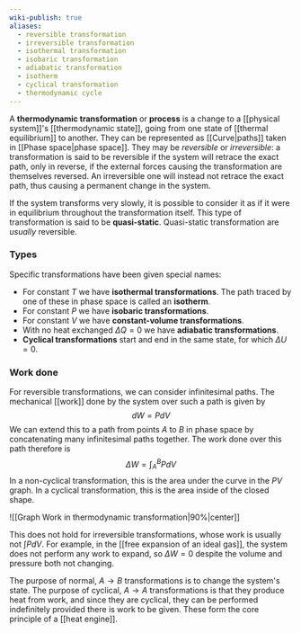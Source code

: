 ```yaml
---
wiki-publish: true
aliases:
  - reversible transformation
  - irreversible transformation
  - isothermal transformation
  - isobaric transformation
  - adiabatic transformation
  - isotherm
  - cyclical transformation
  - thermodynamic cycle
---
```

A **thermodynamic transformation** or **process** is a change to a [[physical system]]'s [[thermodynamic state]], going from one state of [[thermal equilibrium]] to another. They can be represented as [[Curve|paths]] taken in [[Phase space|phase space]]. They may be *reversible* or *irreversible*: a transformation is said to be reversible if the system will retrace the exact path, only in reverse, if the external forces causing the transformation are themselves reversed. An irreversible one will instead not retrace the exact path, thus causing a permanent change in the system.

If the system transforms very slowly, it is possible to consider it as if it were in equilibrium throughout the transformation itself. This type of transformation is said to be **quasi-static**. Quasi-static transformation are *usually* reversible.
### Types
Specific transformations have been given special names:
- For constant $T$ we have **isothermal transformations**. The path traced by one of these in phase space is called an **isotherm**.
- For constant $P$ we have **isobaric transformations**.
- For constant $V$ we have **constant-volume transformations**.
- With no heat exchanged $\Delta Q=0$ we have **adiabatic transformations**.
- **Cyclical transformations** start and end in the same state, for which $\Delta U=0$.
### Work done
For reversible transformations, we can consider infinitesimal paths. The mechanical [[work]] done by the system over such a path is given by
$$dW=PdV$$
We can extend this to a path from points $A$ to $B$ in phase space by concatenating many infinitesimal paths together. The work done over this path therefore is
$$\Delta W=\int_{A}^{B}PdV$$
In a non-cyclical transformation, this is the area under the curve in the $PV$ graph. In a cyclical transformation, this is the area inside of the closed shape.

![[Graph Work in thermodynamic transformation|90%|center]]

This does not hold for irreversible transformations, whose work is usually not $\int PdV$. For example, in the [[free expansion of an ideal gas]], the system does not perform any work to expand, so $\Delta W=0$ despite the volume and pressure both not changing.

The purpose of normal, $A\to B$ transformations is to change the system's state. The purpose of cyclical, $A\to A$ transformations is that they produce heat from work, and since they are cyclical, they can be performed indefinitely provided there is work to be given. These form the core principle of a [[heat engine]].